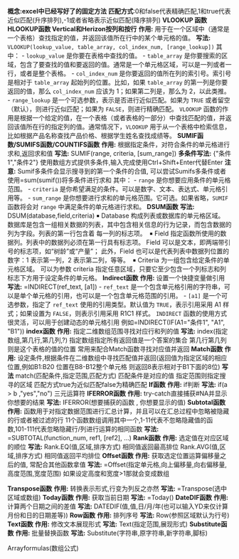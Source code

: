 **概念:excel中已经写好了的固定方法**
**匹配方式**:0和false代表精确匹配,1和true代表近似匹配(升序排列),-1或者省略表示近似匹配(降序排列)
**VLOOKUP 函数HLOOKUP函数 Vertical和Herizon按列和按行**
	**作用:**
		用于在一个区域中（通常是一个表格）查找指定的值，并返回该值所在行中的某个单元格的值。
	**写法:**
		`VLOOKUP(lookup_value, table_array, col_index_num, [range_lookup])`
	其中：
	- `lookup_value` 是你要在表格中查找的值。
	- `table_array` 是你要搜索的区域，包含了要查找的值和要返回的值。通常是一个单元格区域，可以是一列或者一行，或者是整个表格。
	- `col_index_num` 是你要返回的值所在列的索引号。索引号是相对于 `table_array` 起始列的位置。比如，如果 `table_array` 的第一列是你要返回的值，那么 `col_index_num` 应该为 1；如果第二列是，那么为 2，以此类推。
	- `range_lookup` 是一个可选参数，表示是否进行近似匹配。如果为 `TRUE` 或者留空（默认），则进行近似匹配；如果为 `FALSE`，则进行精确匹配。
	`VLOOKUP` 函数的作用是根据一个给定的值，在一个表格（或者表格的一部分）中查找匹配的值，并返回该值所在行的指定列的值。通常情况下，`VLOOKUP` 用于从一个表格中检索信息，比如根据产品名称查找产品价格、根据学生姓名查找成绩等。
**SUMIF函数/SUMIFS函数/COUNTIFS函数**
	**作用:**
		根据指定条件，对符合条件的单元格进行求和,返回求和值
	**写法:**
		SUMIF(range, criteria, [sum_range])
		**多条件写法:**
			{"条件1","条件2"}                  使用数组方式提供多条件,输入完成使用Ctrl+Shift+Enter代替Enter
			**注意:** Sumif多条件会显示搜寻到的第一个条件的合值,
			可以尝试Sumifs多条件或者使用=sum(sumif())将多条件进行求和
	其中：
	- `range` 是你想要应用条件的单元格范围。
	- `criteria` 是你希望满足的条件。可以是数字、文本、表达式、单元格引用等。
	- `sum_range` 是你想要进行求和的单元格范围。它可选。如果省略，`SUMIF` 函数将会对 `range` 中满足条件的单元格进行求和。
**DSUM函数**
	**写法:**
		 DSUM(database,field,criteria)
		￭ Database 构成列表或数据库的单元格区域。
		数据库是包含一组相关数据的列表，其中包含相关信息的行为记录，而包含数据的列为字段。列表的第一行包含着
		每一列的标志项。 
		￭ Field 指定函数所使用的数据列。列表中的数据列必须在第一行具有标志项。
		Field 可以是文本，即两端带引号的标志项，如“树龄”或“产量”；
		此外，Field 也可以是代表列表中数据列位置的数字：1 表示第一列，2 表示第二列，等等。 
		￭ Criteria 为一组包含给定条件的单元格区域。
		可以为参数 criteria 指定任意区域，只要它至少包含一个列标志和列标志下方用于设定条件的单元格。
**Indirect函数**
	**作用:**
		设置一个快捷变量做引用
	**写法:**
		=INDIRECT(ref_text, \[a1])
			- `ref_text` 是一个包含单元格引用的字符串，可以是单个单元格的引用，也可以是一个包含单元格范围的引用。
			- `[a1]` 是一个可选参数，指定了 `ref_text` 使用的引用类型。默认值为 `TRUE`，表示引用采用 A1 样式；如果设置为 `FALSE`，则表示引用采用 R1C1 样式。
	`INDIRECT` 函数的使用方式很灵活，可以用于创建动态的单元格引用
	例如=INDIRECT(IF(A1="条件1", "A1", "B1"))
**index函数**
	**作用:**
		指定二维数组范围寻找对应行和列的值
	**写法:**
		index(指定数组,第几行,第几列,?)
			指定数组指定所有返回值是一个答案的集合
			第几行第几列则是这个表格的值的位置
	常用来配合Match函数寻找对应值并返回
**Match函数**
	**作用:**
		设定条件,根据条件在二维数组中寻找匹配值并返回(返回值为指定区域的相应位置,例如B1:B20 位置在B8-B12整个单元格 则返回8表示相对于B1下面的8位)
	**写法**
		match(匹配条件,指定范围,匹配方式)
			匹配条件是对应的值
			指定范围则指定搜寻的区域
			匹配方式true为近似匹配false为精确匹配
**If函数**
	**作用:**
		if判断
	**写法:**
		 if(a > b ,"yes","no")    三元运算符
**IFERROR函数**
	**作用:**
		try-catch直接捕获#NA并显示你想要的结果
	**写法:**
		IFERROR(想要捕获的函数 , 你想要显示的值)
**Subtotal函数**
	**作用:**
		函数用于对指定数据范围进行汇总计算，并且可以在汇总过程中忽略被隐藏的行或者被过滤的行
		11个函数数组调用其中一个,1-11代表不忽略隐藏值的函数,101-111代表忽略隐藏行/列进行运算的相同函数
	**写法:**
		=SUBTOTAL(function_num, ref1, \[ref2], ...)
**Rank函数**
	**作用:**
		选定值在对应区域的顺位
	**写法:**
		Rank.EQ(值,区域,排序方式)    相同值返回最高排位
		Rank.AVG(值,区域,排序方式)   相同值返回平均排位
**Offset函数**
	**作用:**
		获取选定位置运算偏移量之后的值,  常配合其他函数拿值
	**写法:**
		=Offset(指定单元格,向上偏移量,向右偏移量,高度范围,宽度范围)
			如果设定高度和宽度>1那就会变成数组



**Transpose函数**
	**作用:**
		转换表示形式,行变为列反之亦然
	**写法:**
		=Transpose(选中区域或数组)
**Today函数**
	**作用:**
		获取当前日期
	**写法:**
		=Today()
**DateDIF函数**
	**作用:**
		计算两个日期之间的差值
	**写法:**
		DATEDIF(值,值,日/月/年(也可以输入YD来仅计算月份和日的日期差等))
**Row函数**
	**作用:**
		排列序号
	**写法:**
		Row(参照区域默认为行号)
**Text函数**
	**作用:**
		修改文本展现形式
	**写法:**
		Text(指定范围,展现形式)
**Substitute函数**
	**作用:**
		批量替换函数
	**写法:**
		Substitute(字符串,原字符串,新字符串,脚标)

Arrayformulas(数组公式)